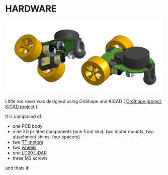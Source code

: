 # HARDWARE

<p align="center">
  <img alt="Splash image of LRR CAD" width="750" height="auto" src="./assets/lrr_hardware_splash.png">
</p>

Little red rover was designed using OnShape and KiCAD (
[OnShape project](https://cad.onshape.com/documents/3c9bcb798eb55dc89c3300c0/w/50990f614f9cfbc3dc016690/e/81981a5257c68cf876fffafa?renderMode=0&uiState=662964f9611b155af71d904d), [KiCAD project](https://github.com/usedhondacivic/little_red_rover/tree/main/HARDWARE/little_red_rover)
).

It is composed of:

* one PCB body
* nine 3D printed components (one front skid, two motor mounts, two attachment shims, four spacers)
* two [TT motors](https://category.yahboom.net/products/encoder-tt-motor)
* two [wheels](https://www.adafruit.com/product/3766?gad_source=1&gclid=CjwKCAjw26KxBhBDEiwAu6KXt0UVN-z849ObhwJ45LRUqls9ojR2lNufE6720qHnvX_B1n_j5iZLehoCHT0QAvD_BwE)
* one [LD20 LiDAR](https://www.youyeetoo.com/products/youyeetoo-fhl-ld20)
* three M3 screws

and thats it!

